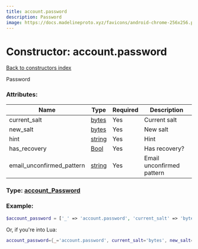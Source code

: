 ```yaml
---
title: account.password
description: Password
image: https://docs.madelineproto.xyz/favicons/android-chrome-256x256.png
---
```

# Constructor: account.password  
[Back to constructors index](index.md)



Password

### Attributes:

| Name     |    Type       | Required | Description |
|----------|---------------|----------|-------------|
|current\_salt|[bytes](../types/bytes.md) | Yes|Current salt|
|new\_salt|[bytes](../types/bytes.md) | Yes|New salt|
|hint|[string](../types/string.md) | Yes|Hint|
|has\_recovery|[Bool](../types/Bool.md) | Yes|Has recovery?|
|email\_unconfirmed\_pattern|[string](../types/string.md) | Yes|Email unconfirmed pattern|



### Type: [account\_Password](../types/account_Password.md)


### Example:

```php
$account_password = ['_' => 'account.password', 'current_salt' => 'bytes', 'new_salt' => 'bytes', 'hint' => 'string', 'has_recovery' => Bool, 'email_unconfirmed_pattern' => 'string'];
```  


Or, if you're into Lua:

```lua
account_password={_='account.password', current_salt='bytes', new_salt='bytes', hint='string', has_recovery=Bool, email_unconfirmed_pattern='string'}

```


